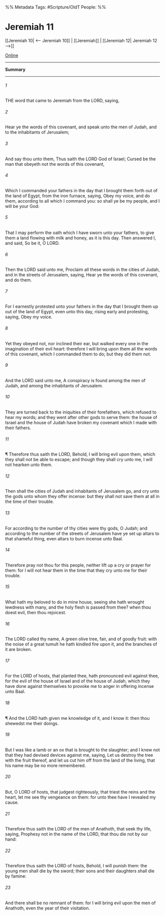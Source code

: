 

%% Metadata
Tags: #Scripture/OldT
People: 
%%
# Jeremiah 11
[[Jeremiah 10| <-- Jeremiah 10]] | [[Jeremiah]] | [[Jeremiah 12| Jeremiah 12 -->]]

[Online](https://churchofjesuschrist.org/study/scriptures/ot/jer/11?lang=eng)

---
__Summary__



---

###### 1
THE word that came to Jeremiah from the LORD, saying,
###### 2
Hear ye the words of this covenant, and speak unto the men of Judah, and to the inhabitants of Jerusalem;
###### 3
And say thou unto them, Thus saith the LORD God of Israel; Cursed be the man that obeyeth not the words of this covenant,
###### 4
Which I commanded your fathers in the day that I brought them forth out of the land of Egypt, from the iron furnace, saying, Obey my voice, and do them, according to all which I command you: so shall ye be my people, and I will be your God:
###### 5
That I may perform the oath which I have sworn unto your fathers, to give them a land flowing with milk and honey, as it is this day.  Then answered I, and said, So be it, O LORD.
###### 6
Then the LORD said unto me, Proclaim all these words in the cities of Judah, and in the streets of Jerusalem, saying, Hear ye the words of this covenant, and do them.
###### 7
For I earnestly protested unto your fathers in the day that I brought them up out of the land of Egypt, even unto this day, rising early and protesting, saying, Obey my voice.
###### 8
Yet they obeyed not, nor inclined their ear, but walked every one in the imagination of their evil heart: therefore I will bring upon them all the words of this covenant, which I commanded them to do; but they did them not.
###### 9
And the LORD said unto me, A conspiracy is found among the men of Judah, and among the inhabitants of Jerusalem.
###### 10
They are turned back to the iniquities of their forefathers, which refused to hear my words; and they went after other gods to serve them: the house of Israel and the house of Judah have broken my covenant which I made with their fathers.
###### 11
¶ Therefore thus saith the LORD, Behold, I will bring evil upon them, which they shall not be able to escape; and though they shall cry unto me, I will not hearken unto them.
###### 12
Then shall the cities of Judah and inhabitants of Jerusalem go, and cry unto the gods unto whom they offer incense: but they shall not save them at all in the time of their trouble.
###### 13
For according to the number of thy cities were thy gods, O Judah; and according to the number of the streets of Jerusalem have ye set up altars to that shameful thing, even altars to burn incense unto Baal.
###### 14
Therefore pray not thou for this people, neither lift up a cry or prayer for them: for I will not hear them in the time that they cry unto me for their trouble.
###### 15
What hath my beloved to do in mine house, seeing she hath wrought lewdness with many, and the holy flesh is passed from thee?  when thou doest evil, then thou rejoicest.
###### 16
The LORD called thy name, A green olive tree, fair, and of goodly fruit: with the noise of a great tumult he hath kindled fire upon it, and the branches of it are broken.
###### 17
For the LORD of hosts, that planted thee, hath pronounced evil against thee, for the evil of the house of Israel and of the house of Judah, which they have done against themselves to provoke me to anger in offering incense unto Baal.
###### 18
¶ And the LORD hath given me knowledge of it, and I know it: then thou shewedst me their doings.
###### 19
But I was like a lamb or an ox that is brought to the slaughter; and I knew not that they had devised devices against me, saying, Let us destroy the tree with the fruit thereof, and let us cut him off from the land of the living, that his name may be no more remembered.
###### 20
But, O LORD of hosts, that judgest righteously, that triest the reins and the heart, let me see thy vengeance on them: for unto thee have I revealed my cause.
###### 21
Therefore thus saith the LORD of the men of Anathoth, that seek thy life, saying, Prophesy not in the name of the LORD, that thou die not by our hand:
###### 22
Therefore thus saith the LORD of hosts, Behold, I will punish them: the young men shall die by the sword; their sons and their daughters shall die by famine:
###### 23
And there shall be no remnant of them: for I will bring evil upon the men of Anathoth, even the year of their visitation.



